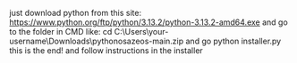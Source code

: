 just download python from this site: https://www.python.org/ftp/python/3.13.2/python-3.13.2-amd64.exe
and go to the folder in CMD like: cd C:\Users\your-username\Downloads\pythonosazeos-main.zip
and go python installer.py
this is the end! and follow instructions in the installer
